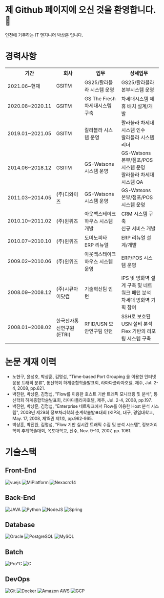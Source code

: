 # 제 Github 페이지에 오신 것을 환영합니다. 👋

인천에 거주하는 IT 엔지니어 박상훈 입니다. 

# 경력사항

<table>
  <tr>
    <th>기간</th>
    <th>회사</th>
    <th>업무</th>
    <th>상세업무</th>
  </tr>
  <tr>
    <td>2021.06~현재</td>
    <td>GSITM</td>
    <td>GS25/랄라블라 시스템 운영</td>
    <td>GS25/랄라블라 본부시스템 운영</td>
  </tr>
  <tr>
    <td>2020.08~2020.11</td>
    <td>GSITM</td>
    <td>GS The Fresh 차세대시스템 구축</td>
    <td>차세대시스템 제휴 배치 설계/개발</td>
  </tr>
  <tr>
    <td>2019.01~2021.05</td>
    <td>GSITM</td>
    <td>랄라블라 시스템 운영</td>
    <td>랄라블라 차세대 시스템 인수<br>랄라블라 시스템 리더</td>
  </tr>
  <tr>
    <td>2014.06~2018.12</td>
    <td>GSITM</td>
    <td>GS-Watsons 시스템 운영</td>
    <td>GS-Watsons 본부/점포/POS 시스템 운영<br>랄라블라 차세대 시스템 QA</td>
  </tr>
  <tr>
    <td>2011.03~2014.05</td>
    <td>(주)디와이즈</td>
    <td>GS-Watsons 시스템 운영</td>
    <td>GS-Watsons 본부/점포/POS 시스템 운영</td>
  </tr>
  <tr>
    <td>2010.10~2011.02</td>
    <td>(주)윈위즈</td>
    <td>아웃백스테이크하우스 시스템 개발</td>
    <td>CRM 시스템 구축<br>신규 서비스 개발</td>
  </tr>
  <tr>
    <td>2010.07~2010.10</td>
    <td>(주)윈위즈</td>
    <td>도미노피타 ERP 리뉴얼</td>
    <td>ERP 리뉴얼 설계/개발</td>
  </tr>
  <tr>
    <td>2009.02~2010.06</td>
    <td>(주)윈위즈</td>
    <td>아웃백스테이크하우스 시스템 운영</td>
    <td>ERP/POS 시스템 운영</td>
  </tr>
  <tr>
    <td>2008.09~2008.12</td>
    <td>(주)시큐아이닷컴</td>
    <td>기술혁신팀 인턴</td>
    <td>IPS 및 방화벽 설계 구축 및 네트워크 패턴 분석<br>차세대 방화벽 기획 참여</td>
  </tr>
  <tr>
    <td>2008.01~2008.02</td>
    <td>한국전자통신연구원 (ETRI)</td>
    <td>RFID/USN 보안연구팀 인턴</td>
    <td>SSH로 보호된 USN 설비 분석<br>Flex 기반의 리포팅 시스템 구축</td>
  </tr>
</table>

# 논문 게재 이력
* 노현구, 윤성호, 박상훈, 김명섭, "Time-based Port Grouping 을 이용한 인터넷 응용 트래픽 분류", 통신학회 하계종합학술발표회, 라마다플라자호텔, 제주, Jul. 2-4, 2008, pp.621.
* 박진완, 박상훈, 김명섭, "Flow를 이용한 호스트 기반 트래픽 모니터링 및 분석", 통신학회 하계종합학술발표회, 라마다플라자호텔, 제주, Jul. 2-4, 2008, pp.197.
* 박진완, 박상훈, 김명섭, "Enterprise 네트워크에서 Flow를 이용한 Host 분석 시스템", 2008년 제29회 정보처리학회 춘계학술발표대회 (KIPS), 대구, 경일대학교, May. 17, 2008, 제15권 제1호, pp.962-965.
* 박상훈, 박진완, 김명섭, "Flow 기반 실시간 트래픽 수집 및 분석 시스템", 정보처리학회 추계학술대회, 목포대학교, 전주, Nov. 9-10, 2007, pp. 1061.

# 기술스택
## Front-End

![vuejs](https://img.shields.io/badge/-vuejs-green?style=for-the-badge&logo=vue.js)
![MiPlatform](https://img.shields.io/badge/-MiPlatform-green?style=for-the-badge&logo=miplatform)
![Nexacro14](https://img.shields.io/badge/-Nexacro14-green?style=for-the-badge&logo=tobesoft)

## Back-End

![JAVA](https://img.shields.io/badge/-JAVA-green?style=for-the-badge&logo=JAVA)
![Python](https://img.shields.io/badge/-Python-green?style=for-the-badge&logo=python)
![NodeJS](https://img.shields.io/badge/-NodeJS-green?style=for-the-badge&logo=node.js)
![Spring](https://img.shields.io/badge/-Spring-green?style=for-the-badge&logo=spring)

## Database

![Oracle](https://img.shields.io/badge/-Oracle-green?style=for-the-badge&logo=Oracle)
![PostgreSQL](https://img.shields.io/badge/-PostgreSQL-green?style=for-the-badge&logo=PostgreSQL)
![MySQL](https://img.shields.io/badge/-MySQL-green?style=for-the-badge&logo=MySQL)

## Batch

![Pro*C](https://img.shields.io/badge/-Pro*C-green?style=for-the-badge&logo=c)
![C](https://img.shields.io/badge/-C-green?style=for-the-badge&logo=c)

## DevOps

![Git](https://img.shields.io/badge/-Git-green?style=for-the-badge&logo=git)
![Docker](https://img.shields.io/badge/-Docker-green?style=for-the-badge&logo=docker)
![Amazon AWS](https://img.shields.io/badge/-AWS-green?style=for-the-badge&logo=Amazon-AWS)
![GCP](https://img.shields.io/badge/-GCP-green?style=for-the-badge&logo=Google-Cloud)

<!--
**bbarkthong/bbarkthong** is a ✨ _special_ ✨ repository because its `README.md` (this file) appears on your GitHub profile.

Here are some ideas to get you started:

- 🔭 I’m currently working on ...
- 🌱 I’m currently learning ...
- 👯 I’m looking to collaborate on ...
- 🤔 I’m looking for help with ...
- 💬 Ask me about ...
- 📫 How to reach me: ...
- 😄 Pronouns: ...
- ⚡ Fun fact: ...
-->
